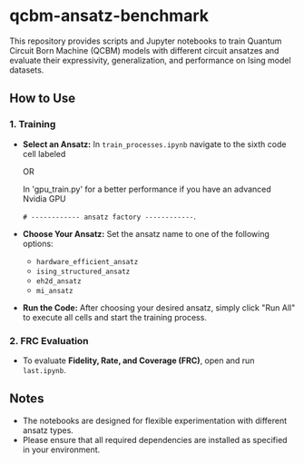 # qcbm-ansatz-benchmark

This repository provides scripts and Jupyter notebooks to train Quantum Circuit Born Machine (QCBM) models with different circuit ansatzes and evaluate their expressivity, generalization, and performance on Ising model datasets.

## How to Use

### 1. Training

* **Select an Ansatz:**
  In `train_processes.ipynb` navigate to the sixth code cell labeled

  OR

  In 'gpu_train.py' for a better performance if you have an advanced Nvidia GPU
  
  `# ------------ ansatz factory ------------`.

* **Choose Your Ansatz:**
  Set the ansatz name to one of the following options:

  * `hardware_efficient_ansatz`
  * `ising_structured_ansatz`
  * `eh2d_ansatz`
  * `mi_ansatz`

* **Run the Code:**
  After choosing your desired ansatz, simply click "Run All" to execute all cells and start the training process.

### 2. FRC Evaluation

* To evaluate **Fidelity, Rate, and Coverage (FRC)**, open and run `last.ipynb`.

## Notes

* The notebooks are designed for flexible experimentation with different ansatz types.
* Please ensure that all required dependencies are installed as specified in your environment.
